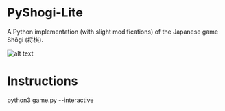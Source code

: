 # PyShogi-Lite
A Python implementation (with slight modifications) of the Japanese game Shōgi (将棋).

![alt text](https://i.imgur.com/MEGb24w.png)

# Instructions

  python3 game.py --interactive
  
